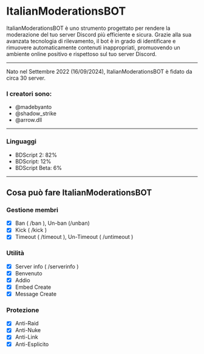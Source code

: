 # ItalianModerationsBOT

ItalianModerationsBOT è uno strumento progettato per rendere la moderazione del tuo server Discord più efficiente e sicura.
Grazie alla sua avanzata tecnologia di rilevamento, il bot è in grado di identificare e rimuovere automaticamente contenuti inappropriati, promuovendo un ambiente online positivo e rispettoso sul tuo server Discord.

____________________________________________________________________________________

Nato nel Settembre 2022 (16/09/2024), ItalianModerationsBOT è fidato da circa 30 server.

### I creatori sono:
- @madebyanto
- @shadow_strike
- @arrow.dll

____________________________________________________________________________________

### Linguaggi

- BDScript 2: 82%
- BDScript: 12%
- BDScript Beta: 6%

____________________________________________________________________________________

## Cosa può fare ItalianModerationsBOT

  ### Gestione membri
   - [x] Ban ( /ban ), Un-ban (/unban)
   - [x] Kick ( /kick )
   - [x] Timeout ( /timeout ), Un-Timeout ( /untimeout )
         
  ### Utilità
   - [x] Server info ( /serverinfo )
   - [x] Benvenuto
   - [x] Addio
   - [x] Embed Create
   - [x] Message Create
         
   ### Protezione
   - [x] Anti-Raid
   - [x] Anti-Nuke
   - [x] Anti-Link
   - [x] Anti-Esplicito
